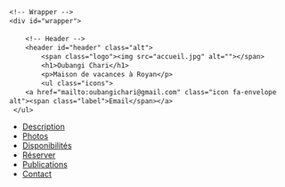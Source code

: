<html>

<head>
  <meta http-equiv="content-type" content="text/html; charset=UTF-8">
	<title>Oubangi Chari - maison à Royan</title>
	<meta charset="utf-8">
	<meta name="viewport" content="width=device-width, initial-scale=1">
	<meta name="author" content="Oubangichari">
	<meta name="description" content="Page de présentation d'Oubangichari, maison de vacances à Royan">
	<meta name="keywords" content="Oubangichari, location, royan">
	<link rel="stylesheet" href="oubangichari.css">
</head>

<body class="">

	<!-- Wrapper -->
	<div id="wrapper">

		<!-- Header -->
		<header id="header" class="alt">
			<span class="logo"><img src="accueil.jpg" alt=""></span>
			<h1>Oubangi Chari</h1>
			<p>Maison de vacances à Royan</p>
			<ul class="icons">
        <a href="mailto:oubangichari@gmail.com" class="icon fa-envelope alt"><span class="label">Email</span></a>
     </ul>
</header>

<!-- Nav -->
<nav id="nav" class="">
	<ul>
		<li><a href="#header" class="">Description</a></li>
		<li><a href="#intro" class="active">Photos</a></li>
		<li><a href="#first">Disponibilités</a></li>
		<li><a href="#second">Réserver</a></li>
		<li><a href="#cta" class="">Publications</a></li>
		<li><a href="#footer" class="">Contact</a></li>
	</ul>
</nav>






